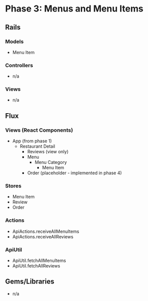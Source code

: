 # Phase 3: Menus and Menu Items

## Rails
### Models
* Menu Item

### Controllers
* n/a

### Views
* n/a

## Flux
### Views (React Components)
* App (from phase 1)
  - Restaurant Detail
    - Reviews (view only)
    - Menu
      - Menu Category
        - Menu Item
    - Order (placeholder - implemented in phase 4)

### Stores
* Menu Item
* Review
* Order

### Actions
* ApiActions.receiveAllMenuItems
* ApiActions.receiveAllReviews

### ApiUtil
* ApiUtil.fetchAllMenuItems
* ApiUtil.fetchAllReviews

## Gems/Libraries
* n/a
